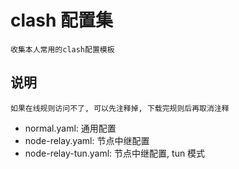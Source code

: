# clash 配置集
    收集本人常用的clash配置模板
    
## 说明
    如果在线规则访问不了, 可以先注释掉, 下载完规则后再取消注释

- normal.yaml: 通用配置
- node-relay.yaml: 节点中继配置
- node-relay-tun.yaml: 节点中继配置, tun 模式